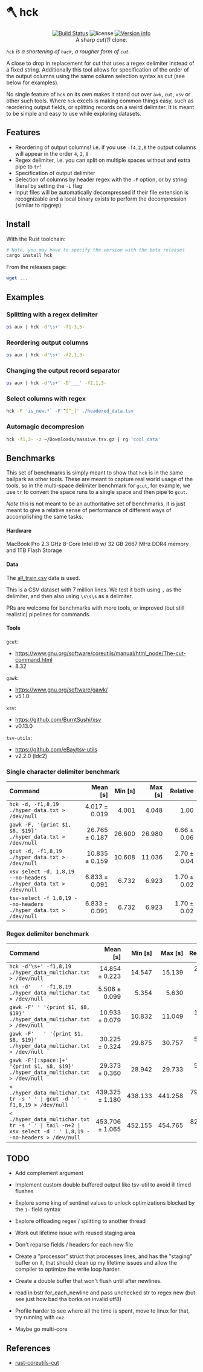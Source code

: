 # 🪓 hck

<p align="center">
  <a href="https://github.com/sstadick/hck/actions?query=workflow%3ACheck"><img src="https://github.com/sstadick/hck/workflows/Check/badge.svg" alt="Build Status"></a>
  <img src="https://img.shields.io/crates/l/hck.svg" alt="license">
  <a href="https://crates.io/crates/hck"><img src="https://img.shields.io/crates/v/hck.svg?colorB=319e8c" alt="Version info"></a><br>
  A sharp <i>cut(1)</i> clone.
</p>

_`hck` is a shortening of `hack`, a rougher form of `cut`._

A close to drop in replacement for cut that uses a regex delimiter instead of a fixed string.
Additionally this tool allows for specification of the order of the output columns using the same column selection syntax as cut (see below for examples).

No single feature of `hck` on its own makes it stand out over `awk`, `cut`, `xsv` or other such tools. Where `hck` excels is making common things easy, such as reordering output fields, or splitting records on a weird delimiter.
It is meant to be simple and easy to use while exploring datasets.

## Features

- Reordering of output columns! i.e. if you use `-f4,2,8` the output columns will appear in the order `4`, `2`, `8`
- Regex delimiter, i.e. you can split on multiple spaces without and extra pipe to `tr`!
- Specification of output delimiter
- Selection of columns by header regex with the `-F` option, or by string literal by setting the `-L` flag
- Input files will be automatically decompressed if their file extension is recognizable and a local binary exists to perform the decompression (similar to ripgrep)

## Install

With the Rust toolchain:

```bash
# Note, you may have to specify the version with the beta releases
cargo install hck
```

From the releases page:

```bash
wget ...
```

## Examples

### Splitting with a regex delimiter

```bash
ps aux | hck -d'\s+' -f1-3,5-
```

### Reordering output columns

```bash
ps aux | hck -d'\s+' -f2,1,3-
```

### Changing the output record separator

```bash
ps aux | hck -d'\s+' -D'___' -f2,1,3-
```

### Select columns with regex

```bash
hck -F 'is_new.*` -F'^[^_]' ./headered_data.tsv
```

### Automagic decompresion

```bash
hck -f1,3- -z ~/Downloads/massive.tsv.gz | rg 'cool_data'
```

## Benchmarks

This set of benchmarks is simply meant to show that `hck` is in the same ballpark as other tools. These are meant to capture real world usage of the tools, so in the multi-space delimiter benchmark for `gcut`, for example, we use `tr` to convert the space runs to a single space and then pipe to `gcut`.

*Note* this is not meant to be an authoritative set of benchmarks, it is just meant to give a relative sense of performance of different ways of accomplishing the same tasks.

#### Hardware

MacBook Pro 2.3 GHz 8-Core Intel i9 w/ 32 GB 2667 MHz DDR4 memory and 1TB Flash Storage

#### Data

The [all_train.csv](https://archive.ics.uci.edu/ml/machine-learning-databases/00347/all_train.csv.gz) data is used.

This is a CSV dataset with 7 million lines. We test it both using `,` as the delimiter, and then also using `\s\s\s` as a delimiter.

PRs are welcome for benchmarks with more tools, or improved (but still realistic) pipelines for commands.

#### Tools

`gcut`:
  - https://www.gnu.org/software/coreutils/manual/html_node/The-cut-command.html
  - 8.32

`gawk`:
  - https://www.gnu.org/software/gawk/
  - v5.1.0

`xsv`:
  - https://github.com/BurntSushi/xsv
  - v0.13.0

`tsv-utils`:
  - https://github.com/eBay/tsv-utils
  - v2.2.0 (ldc2)

### Single character delimiter benchmark

| Command                                                           |       Mean [s] | Min [s] | Max [s] |    Relative |
| :---------------------------------------------------------------- | -------------: | ------: | ------: | ----------: |
| `hck -d, -f1,8,19 ./hyper_data.txt > /dev/null`                   |  4.017 ± 0.019 |   4.001 |   4.048 |        1.00 |
| `gawk -F, '{print $1, $8, $19}' ./hyper_data.txt > /dev/null`     | 26.765 ± 0.187 |  26.600 |  26.980 | 6.66 ± 0.06 |
| `gcut -d, -f1,8,19 ./hyper_data.txt > /dev/null`                  | 10.835 ± 0.159 |  10.608 |  11.036 | 2.70 ± 0.04 |
| `xsv select -d, 1,8,19 --no-headers ./hyper_data.txt > /dev/null` |  6.833 ± 0.091 |   6.732 |   6.923 | 1.70 ± 0.02 |
| `tsv-select -f 1,8,19 --no-headers ./hyper_data.txt > /dev/null`  |  6.833 ± 0.091 |   6.732 |   6.923 | 1.70 ± 0.02 |


### Regex delimiter benchmark

| Command                                                                                                    |        Mean [s] | Min [s] | Max [s] |     Relative |
| :--------------------------------------------------------------------------------------------------------- | --------------: | ------: | ------: | -----------: |
| `hck -d'\s+' -f1,8,19 ./hyper_data_multichar.txt > /dev/null`                                              |  14.854 ± 0.223 |  14.547 |  15.139 |  2.70 ± 0.06 |
| `hck -d'   ' -f1,8,19 ./hyper_data_multichar.txt > /dev/null`                                              |   5.506 ± 0.099 |   5.354 |   5.630 |         1.00 |
| `gawk -F' ' '{print $1, $8, $19}' ./hyper_data_multichar.txt > /dev/null`                                  |  10.933 ± 0.079 |  10.832 |  11.049 |  1.99 ± 0.04 |
| `gawk -F'   ' '{print $1, $8, $19}' ./hyper_data_multichar.txt > /dev/null`                                |  30.225 ± 0.324 |  29.875 |  30.757 |  5.49 ± 0.12 |
| `gawk -F'[:space:]+' '{print $1, $8, $19}' ./hyper_data_multichar.txt > /dev/null`                         |  29.373 ± 0.360 |  28.942 |  29.733 |  5.33 ± 0.12 |
| `< ./hyper_data_multichar.txt tr -s ' ' \| gcut -d ' ' -f1,8,19 > /dev/null`                               | 439.325 ± 1.180 | 438.133 | 441.258 | 79.79 ± 1.45 |
| `< ./hyper_data_multichar.txt tr -s ' ' \| tail -n+2 \| xsv select -d ' ' 1,8,19 --no-headers > /dev/null` | 453.706 ± 1.065 | 452.155 | 454.765 | 82.40 ± 1.50 |

## TODO

- Add complement argument
- Implement custom double buffered output like tsv-util to avoid ill timed flushes
- Explore some king of sentinel values to unlock optimizations blocked by the `1-` field syntax
- Explore offloading regex / splitting to another thread
- Work out lifetime issue with reused staging area
- Don't reparse fields / headers for each new file


- Create a "processor" struct that processes lines, and has the "staging" buffer on it, that should clean up my lifetime issues and allow the compiler to optimize the write loop harder.
- Create a double buffer that won't flush until after newlines.
- read in bstr for_each_newline and pass unchecked str to regex new (but see just how bad tha borks on invalid utf8)
- Profile harder to see where all the time is spent, move to linux for that, try running with `coz`.
- Maybe go multi-core

## References

- [rust-coreutils-cut](https://github.com/uutils/coreutils/blob/e48ff9dd9ee0d55da285f99d75f6169a5e4e7acc/src/uu/cut/src/cut.rs)
